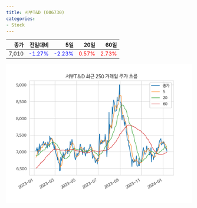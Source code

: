 ```yaml
---
title: 서부T&D (006730)
categories:
- Stock
---
```


|종가|전일대비|5일|20일|60일|
|---:|-------:|--:|---:|---:|
|7,010|<span style="color: blue">-1.27%</span>|<span style="color: blue">-2.23%</span>|<span style="color: red">0.57%</span>|<span style="color: red">2.73%</span>|


<!-- more -->

![006730](/assets/images/stock/006730.png)